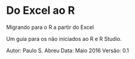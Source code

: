 Do Excel ao R
===


Migrando para o R a partir do Excel

Um guia para os não iniciados ao R e R Studio.

Autor: Paulo S. Abreu
Data: Maio 2016
Versão: 0.1


